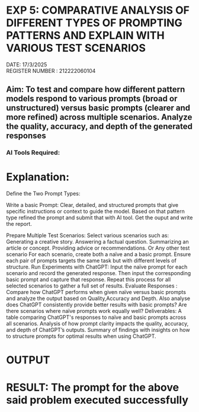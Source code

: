 

# EXP 5: COMPARATIVE ANALYSIS OF DIFFERENT TYPES OF PROMPTING PATTERNS AND EXPLAIN WITH VARIOUS TEST SCENARIOS

DATE: 17/3/2025 <br>
REGISTER NUMBER : 212222060104

## Aim: To test and compare how different pattern models respond to various prompts (broad or unstructured) versus basic prompts (clearer and more refined) across multiple scenarios.  Analyze the quality, accuracy, and depth of the generated responses 

### AI Tools Required: 

# Explanation: 
Define the Two Prompt Types:

Write a basic Prompt: Clear, detailed, and structured prompts that give specific instructions or context to guide the model.
Based on that pattern type refined the prompt and submit that with AI tool.
Get the ouput and write the report.

Prepare Multiple Test Scenarios:
Select various scenarios such as:
Generating a creative story.
Answering a factual question.
Summarizing an article or concept.
Providing advice or recommendations.
Or Any other test scenario
For each scenario, create both a naïve and a basic prompt. Ensure each pair of prompts targets the same task but with different levels of structure.
Run Experiments with ChatGPT:
Input the naïve prompt for each scenario and record the generated response.
Then input the corresponding basic prompt and capture that response.
Repeat this process for all selected scenarios to gather a full set of results.
Evaluate Responses : 
	Compare how ChatGPT performs when given naïve versus basic prompts and analyze the output based on Quality,Accuracy and Depth. Also analyse does ChatGPT consistently provide better results with basic prompts? Are there scenarios where naïve prompts work equally well?
Deliverables:
A table comparing ChatGPT's responses to naïve and basic prompts across all scenarios.
Analysis of how prompt clarity impacts the quality, accuracy, and depth of ChatGPT’s outputs.
Summary of findings with insights on how to structure prompts for optimal results when using ChatGPT.


# OUTPUT

# RESULT: The prompt for the above said problem executed successfully
